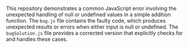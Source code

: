 This repository demonstrates a common JavaScript error involving the unexpected handling of null or undefined values in a simple addition function. The `bug.js` file contains the faulty code, which produces unexpected results or errors when either input is null or undefined. The `bugSolution.js` file provides a corrected version that explicitly checks for and handles these cases.